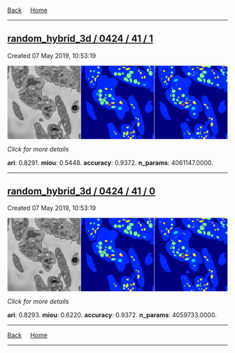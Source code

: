 
[Back](..)&nbsp;&nbsp;&nbsp;&nbsp;&nbsp;[Home](https://leapmanlab.github.io/snapshots)

---

<div class="summary"><a href="1"><h2>random_hybrid_3d / 0424 / 41 / 1</h2></a><p>Created 07 May 2019, 10:53:19
</p><a href="1"><img src="1/media/summary.png" align="center"></a><p>
<i>Click for more details</i>
</p></div>

**ari**: 0.8291. **miou**: 0.5448. **accuracy**: 0.9372. **n_params**: 4061147.0000. 

---

<div class="summary"><a href="0"><h2>random_hybrid_3d / 0424 / 41 / 0</h2></a><p>Created 07 May 2019, 10:53:19
</p><a href="0"><img src="0/media/summary.png" align="center"></a><p>
<i>Click for more details</i>
</p></div>

**ari**: 0.8293. **miou**: 0.6220. **accuracy**: 0.9372. **n_params**: 4059733.0000. 

---

[Back](..)&nbsp;&nbsp;&nbsp;&nbsp;&nbsp;[Home](https://leapmanlab.github.io/snapshots)

---
